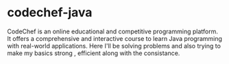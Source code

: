 ﻿# codechef-java
 CodeChef is an online educational and competitive programming platform. It offers a comprehensive and interactive course to learn Java programming with real-world applications. Here I'll be solving  problems and also trying to make my basics strong , efficient along with the consistance.
